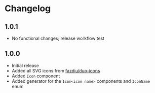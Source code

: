 # Changelog

## 1.0.1

* No functional changes; release workflow test

## 1.0.0

* Initial release
* Added all SVG icons from [fazdiu/duo-icons](https://github.com/fazdiu/duo-icons)
* Added `Icon` component
* Added generator for the `Icon<icon name>` components and `IconName` enum
